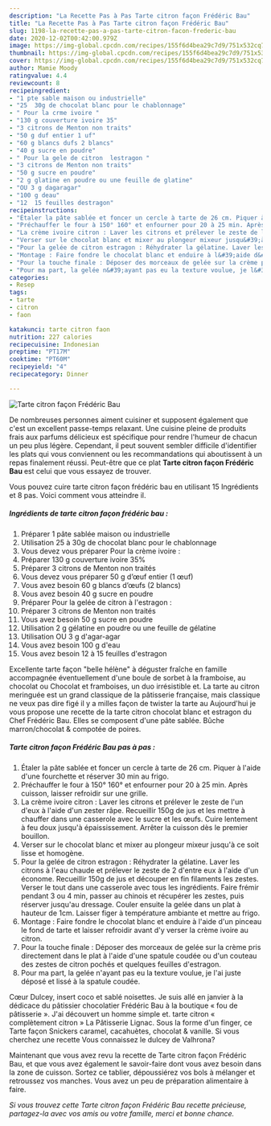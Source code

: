 ```yaml
---
description: "La Recette Pas à Pas Tarte citron façon Frédéric Bau"
title: "La Recette Pas à Pas Tarte citron façon Frédéric Bau"
slug: 1198-la-recette-pas-a-pas-tarte-citron-facon-frederic-bau
date: 2020-12-02T00:42:00.979Z
image: https://img-global.cpcdn.com/recipes/155f6d4bea29c7d9/751x532cq70/tarte-citron-facon-frederic-bau-photo-principale-de-la-recette.jpg
thumbnail: https://img-global.cpcdn.com/recipes/155f6d4bea29c7d9/751x532cq70/tarte-citron-facon-frederic-bau-photo-principale-de-la-recette.jpg
cover: https://img-global.cpcdn.com/recipes/155f6d4bea29c7d9/751x532cq70/tarte-citron-facon-frederic-bau-photo-principale-de-la-recette.jpg
author: Mamie Moody
ratingvalue: 4.4
reviewcount: 8
recipeingredient:
- "1 pte sable maison ou industrielle"
- "25  30g de chocolat blanc pour le chablonnage"
- " Pour la crme ivoire "
- "130 g couverture ivoire 35"
- "3 citrons de Menton non traits"
- "50 g duf entier 1 uf"
- "60 g blancs dufs 2 blancs"
- "40 g sucre en poudre"
- " Pour la gele de citron  lestragon "
- "3 citrons de Menton non traits"
- "50 g sucre en poudre"
- "2 g glatine en poudre ou une feuille de glatine"
- "OU 3 g dagaragar"
- "100 g deau"
- "12  15 feuilles destragon"
recipeinstructions:
- "Étaler la pâte sablée et foncer un cercle à tarte de 26 cm. Piquer à l&#39;aide d&#39;une fourchette et réserver 30 min au frigo."
- "Préchauffer le four à 150° 160° et enfourner pour 20 à 25 min. Après cuisson, laisser refroidir sur une grille."
- "La crème ivoire citron : Laver les citrons et prélever le zeste de l&#39;un d&#39;eux à l&#39;aide d&#39;un zester râpe. Recueillir 150g de jus et les mettre à chauffer dans une casserole avec le sucre et les œufs. Cuire lentement à feu doux jusqu&#39;à épaississement. Arrêter la cuisson dès le premier bouillon."
- "Verser sur le chocolat blanc et mixer au plongeur mixeur jusqu&#39;à ce soit lisse et homogène."
- "Pour la gelée de citron estragon : Réhydrater la gélatine. Laver les citrons à l&#39;eau chaude et prélever le zeste de 2 d&#39;entre eux à l&#39;aide d&#39;un économe. Recueillir 150g de jus et découper en fin filaments les zestes. Verser le tout dans une casserole avec tous les ingrédients. Faire frémir pendant 3 ou 4 min, passer au chinois et récupérer les zestes, puis réserver jusqu&#39;au dressage. Couler ensuite la gelée dans un plat à hauteur de 1cm. Laisser figer à température ambiante et mettre au frigo."
- "Montage : Faire fondre le chocolat blanc et enduire à l&#39;aide d&#39;un pinceau le fond de tarte et laisser refroidir avant d&#39;y verser la crème ivoire au citron."
- "Pour la touche finale : Déposer des morceaux de gelée sur la crème pris directement dans le plat à l&#39;aide d&#39;une spatule coudée ou d&#39;un couteau des zestes de citron pochés et quelques feuilles d&#39;estragon."
- "Pour ma part, la gelée n&#39;ayant pas eu la texture voulue, je l&#39;ai juste déposé et lissé à la spatule coudée."
categories:
- Resep
tags:
- tarte
- citron
- faon

katakunci: tarte citron faon 
nutrition: 227 calories
recipecuisine: Indonesian
preptime: "PT17M"
cooktime: "PT60M"
recipeyield: "4"
recipecategory: Dinner

---
```



![Tarte citron façon Frédéric Bau](https://img-global.cpcdn.com/recipes/155f6d4bea29c7d9/751x532cq70/tarte-citron-facon-frederic-bau-photo-principale-de-la-recette.jpg)

De nombreuses personnes aiment cuisiner et supposent également que c'est un excellent passe-temps relaxant. Une cuisine pleine de produits frais aux parfums délicieux est spécifique pour rendre l'humeur de chacun un peu plus légère. Cependant, il peut souvent sembler difficile d'identifier les plats qui vous conviennent ou les recommandations qui aboutissent à un repas finalement réussi. Peut-être que ce plat <strong> Tarte citron façon Frédéric Bau </strong> est celui que vous essayez de trouver.

<!--inarticleads1-->

Vous pouvez cuire tarte citron façon frédéric bau en utilisant 15 Ingrédients et 8 pas. Voici comment vous atteindre il.

##### Ingrédients de tarte citron façon frédéric bau :

1. Préparer 1 pâte sablée maison ou industrielle
1. Utilisation 25 à 30g de chocolat blanc pour le chablonnage
1. Vous devez vous préparer  Pour la crème ivoire :
1. Préparer 130 g couverture ivoire 35%
1. Préparer 3 citrons de Menton non traités
1. Vous devez vous préparer 50 g d’œuf entier (1 œuf)
1. Vous avez besoin 60 g blancs d’œufs (2 blancs)
1. Vous avez besoin 40 g sucre en poudre
1. Préparer  Pour la gelée de citron à l&#39;estragon :
1. Préparer 3 citrons de Menton non traités
1. Vous avez besoin 50 g sucre en poudre
1. Utilisation 2 g gélatine en poudre ou une feuille de gélatine
1. Utilisation OU 3 g d&#39;agar-agar
1. Vous avez besoin 100 g d&#39;eau
1. Vous avez besoin 12 à 15 feuilles d&#39;estragon


Excellente tarte façon &#34;belle hélène&#34; à déguster fraîche en famille accompagnée éventuellement d&#39;une boule de sorbet à la framboise, au chocolat ou Chocolat et framboises, un duo irrésistible et. La tarte au citron meringuée est un grand classique de la pâtisserie française, mais classique ne veux pas dire figé il y a milles façon de twister la tarte au Aujourd&#39;hui je vous propose une recette de la tarte citron chocolat blanc et estragon du Chef Frédéric Bau. Elles se composent d&#39;une pâte sablée. Bûche marron/chocolat &amp; compotée de poires. 

<!--inarticleads2-->

##### Tarte citron façon Frédéric Bau pas à pas :

1. Étaler la pâte sablée et foncer un cercle à tarte de 26 cm. Piquer à l&#39;aide d&#39;une fourchette et réserver 30 min au frigo.
1. Préchauffer le four à 150° 160° et enfourner pour 20 à 25 min. Après cuisson, laisser refroidir sur une grille.
1. La crème ivoire citron : Laver les citrons et prélever le zeste de l&#39;un d&#39;eux à l&#39;aide d&#39;un zester râpe. Recueillir 150g de jus et les mettre à chauffer dans une casserole avec le sucre et les œufs. Cuire lentement à feu doux jusqu&#39;à épaississement. Arrêter la cuisson dès le premier bouillon.
1. Verser sur le chocolat blanc et mixer au plongeur mixeur jusqu&#39;à ce soit lisse et homogène.
1. Pour la gelée de citron estragon : Réhydrater la gélatine. Laver les citrons à l&#39;eau chaude et prélever le zeste de 2 d&#39;entre eux à l&#39;aide d&#39;un économe. Recueillir 150g de jus et découper en fin filaments les zestes. Verser le tout dans une casserole avec tous les ingrédients. Faire frémir pendant 3 ou 4 min, passer au chinois et récupérer les zestes, puis réserver jusqu&#39;au dressage. Couler ensuite la gelée dans un plat à hauteur de 1cm. Laisser figer à température ambiante et mettre au frigo.
1. Montage : Faire fondre le chocolat blanc et enduire à l&#39;aide d&#39;un pinceau le fond de tarte et laisser refroidir avant d&#39;y verser la crème ivoire au citron.
1. Pour la touche finale : Déposer des morceaux de gelée sur la crème pris directement dans le plat à l&#39;aide d&#39;une spatule coudée ou d&#39;un couteau des zestes de citron pochés et quelques feuilles d&#39;estragon.
1. Pour ma part, la gelée n&#39;ayant pas eu la texture voulue, je l&#39;ai juste déposé et lissé à la spatule coudée.


Cœur Dulcey, insert coco et sablé noisettes. Je suis allé en janvier à la dédicace du pâtissier chocolatier Frédéric Bau à la boutique « fou de pâtisserie ». J&#39;ai découvert un homme simple et. tarte citron « complètement citron » La Pâtisserie Lignac. Sous la forme d&#39;un finger, ce Tarte façon Snickers caramel, cacahuètes, chocolat &amp; vanille. Si vous cherchez une recette Vous connaissez le dulcey de Valhrona? 

<!--inarticleads1-->

<p>
Maintenant que vous avez revu la recette de Tarte citron façon Frédéric Bau, et que vous avez également le savoir-faire dont vous avez besoin dans la zone de cuisson. Sortez ce tablier, dépoussiérez vos bols à mélanger et retroussez vos manches. Vous avez un peu de préparation alimentaire à faire.
</p>

<p>
<i>Si vous trouvez cette Tarte citron façon Frédéric Bau recette précieuse, partagez-la avec vos amis ou votre famille, merci et bonne chance.</i>
</p>
